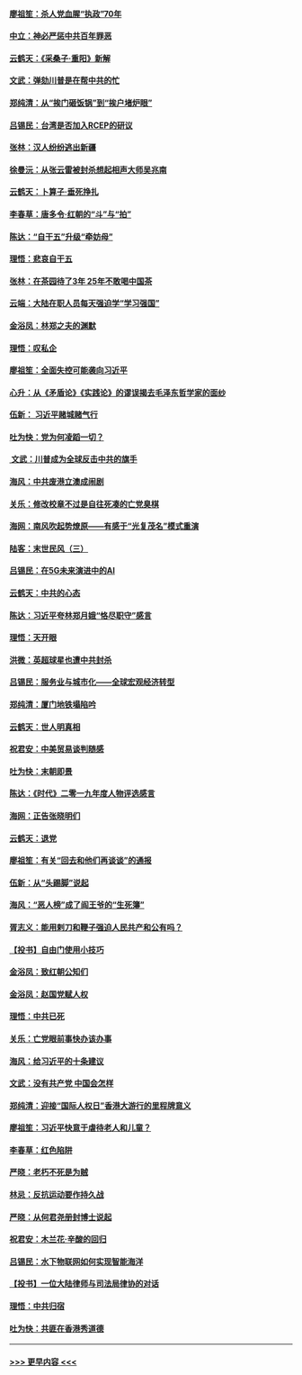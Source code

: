 #### [廖祖笙：杀人党血腥“执政”70年](../pages/nsc993/n11745144.md?t=12261355) 
#### [中立：神必严惩中共百年罪恶](../pages/nsc993/n11744970.md?t=12261355) 
#### [云鹤天：《采桑子‧重阳》新解](../pages/nsc993/n11744948.md?t=12261355) 
#### [文武：弹劾川普是在帮中共的忙](../pages/nsc993/n11744758.md?t=12261355) 
#### [郑纯清：从“挨门砸饭锅”到“挨户堵炉眼”](../pages/nsc993/n11744745.md?t=12261355) 
#### [吕锡民：台湾是否加入RCEP的研议](../pages/nsc993/n11744701.md?t=12261355) 
#### [张林：汉人纷纷逃出新疆](../pages/nsc993/n11743530.md?t=12261355) 
#### [徐曼沅：从张云雷被封杀想起相声大师吴兆南](../pages/nsc993/n11741816.md?t=12261355) 
#### [云鹤天：卜算子‧垂死挣扎](../pages/nsc993/n11739956.md?t=12261355) 
#### [李春草：唐多令‧红朝的“斗”与“拍”](../pages/nsc993/n11739830.md?t=12261355) 
#### [陈达：“自干五”升级“牵妨母”](../pages/nsc993/n11739724.md?t=12261355) 
#### [理悟：悲哀自干五](../pages/nsc993/n11739547.md?t=12261355) 
#### [张林：在茶园待了3年 25年不敢喝中国茶](../pages/nsc993/n11739240.md?t=12261355) 
#### [云端：大陆在职人员每天强迫学“学习强国”](../pages/nsc993/n11738735.md?t=12261355) 
#### [金浴凤：林郑之夫的渊默](../pages/nsc993/n11737735.md?t=12261355) 
#### [理悟：叹私企](../pages/nsc993/n11737715.md?t=12261355) 
#### [廖祖笙：全面失控可能袭向习近平](../pages/nsc993/n11737704.md?t=12261355) 
#### [心升：从《矛盾论》《实践论》的谬误揭去毛泽东哲学家的面纱](../pages/nsc993/n11736962.md?t=12261355) 
#### [伍新： 习近平赌城赌气行](../pages/nsc993/n11736929.md?t=12261355) 
#### [吐为快：党为何凌蹈一切？](../pages/nsc993/n11736915.md?t=12261355) 
#### [ 文武：川普成为全球反击中共的旗手](../pages/nsc993/n11736882.md?t=12261355) 
#### [海风：中共废港立澳成闹剧](../pages/nsc993/n11735857.md?t=12261355) 
#### [关乐：修改校章不过是自往死凑的亡党臭棋](../pages/nsc993/n11735097.md?t=12261355) 
#### [海网：南风吹起势燎原——有感于“光复茂名”模式重演](../pages/nsc993/n11732308.md?t=12261355) 
#### [陆客：末世民风（三）](../pages/nsc993/n11732211.md?t=12261355) 
#### [吕锡民：在5G未来演进中的AI](../pages/nsc993/n11730010.md?t=12261355) 
#### [云鹤天：中共的心态](../pages/nsc993/n11729906.md?t=12261355) 
#### [陈达：习近平夸林郑月娥“恪尽职守”感言](../pages/nsc993/n11729881.md?t=12261355) 
#### [理悟：天开眼](../pages/nsc993/n11729699.md?t=12261355) 
#### [洪微：英超球星也遭中共封杀](../pages/nsc993/n11727243.md?t=12261355) 
#### [吕锡民：服务业与城市化——全球宏观经济转型](../pages/nsc993/n11725845.md?t=12261355) 
#### [郑纯清：厦门地铁塌陷吟](../pages/nsc993/n11725813.md?t=12261355) 
#### [云鹤天：世人明真相](../pages/nsc993/n11725621.md?t=12261355) 
#### [祝君安：中美贸易谈判随感](../pages/nsc993/n11725609.md?t=12261355) 
#### [吐为快：末朝即景](../pages/nsc993/n11723365.md?t=12261355) 
#### [陈达：《时代》二零一九年度人物评选感言](../pages/nsc993/n11723337.md?t=12261355) 
#### [海网：正告张晓明们](../pages/nsc993/n11723228.md?t=12261355) 
#### [云鹤天：退党](../pages/nsc993/n11723056.md?t=12261355) 
#### [廖祖笙：有关“回去和他们再谈谈”的通报](../pages/nsc993/n11722442.md?t=12261355) 
#### [伍新：从“头踢脚”说起](../pages/nsc993/n11722429.md?t=12261355) 
#### [海风：“恶人榜”成了阎王爷的“生死簿”](../pages/nsc993/n11722272.md?t=12261355) 
#### [胥志义：能用剌刀和鞭子强迫人民共产和公有吗？](../pages/nsc993/n11720569.md?t=12261355) 
#### [【投书】自由门使用小技巧](../pages/nsc993/n11720180.md?t=12261355) 
#### [金浴凤：致红朝公知们](../pages/nsc993/n11720563.md?t=12261355) 
#### [金浴凤：赵国党赋人权](../pages/nsc993/n11720533.md?t=12261355) 
#### [理悟：中共已死](../pages/nsc993/n11720233.md?t=12261355) 
#### [关乐：亡党眼前事快办该办事](../pages/nsc993/n11719160.md?t=12261355) 
#### [海风：给习近平的十条建议](../pages/nsc993/n11717616.md?t=12261355) 
#### [文武：没有共产党 中国会怎样](../pages/nsc993/n11717584.md?t=12261355) 
#### [郑纯清：迎接“国际人权日”香港大游行的里程牌意义](../pages/nsc993/n11717417.md?t=12261355) 
#### [廖祖笙：习近平快意于虐待老人和儿童？](../pages/nsc993/n11715313.md?t=12261355) 
#### [李春草：红色陷阱](../pages/nsc993/n11715029.md?t=12261355) 
#### [严晓：老朽不死是为贼](../pages/nsc993/n11712910.md?t=12261355) 
#### [林忌：反抗运动要作持久战](../pages/nsc993/n11712623.md?t=12261355) 
#### [严晓：从何君尧册封博士说起](../pages/nsc993/n11712465.md?t=12261355) 
#### [祝君安：木兰花·辛酸的回归](../pages/nsc993/n11712381.md?t=12261355) 
#### [吕锡民：水下物联网如何实现智能海洋](../pages/nsc993/n11711158.md?t=12261355) 
#### [【投书】一位大陆律师与司法局律协的对话](../pages/nsc993/n11709675.md?t=12261355) 
#### [理悟：中共归宿](../pages/nsc993/n11710059.md?t=12261355) 
#### [吐为快：共匪在香港秀道德](../pages/nsc993/n11709979.md?t=12261355) 

----
#### [ >>> 更早内容 <<< ](../indexes/nsc993-earlier.md)
